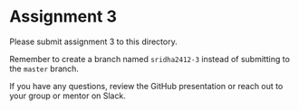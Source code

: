 # Assignment 3

Please submit assignment 3 to this directory.

Remember to create a branch named `sridha2412-3` 
instead of submitting to the `master` branch.

If you have any questions, review the GitHub presentation or reach
out to your group or mentor on Slack.
